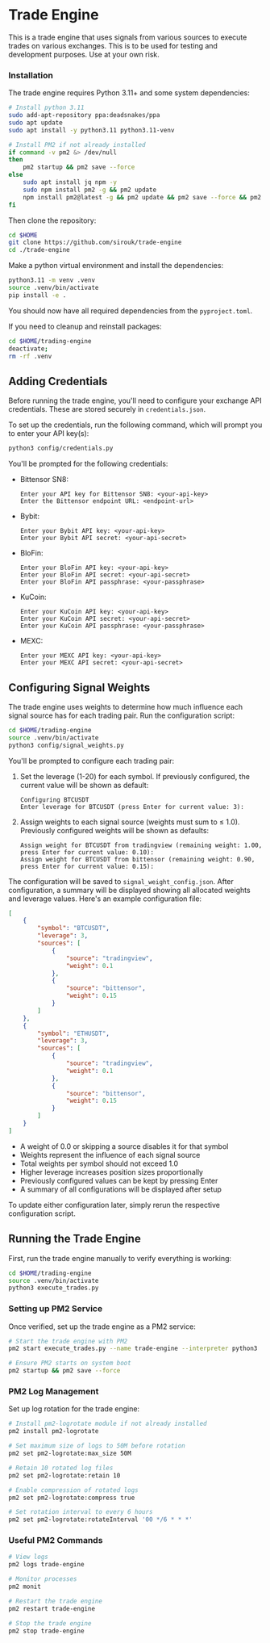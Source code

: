 # Trade Engine

This is a trade engine that uses signals from various sources to execute trades on various exchanges. This is to be used for testing and development purposes. Use at your own risk.

### Installation

The trade engine requires Python 3.11+ and some system dependencies:

```bash
# Install python 3.11
sudo add-apt-repository ppa:deadsnakes/ppa
sudo apt update
sudo apt install -y python3.11 python3.11-venv

# Install PM2 if not already installed
if command -v pm2 &> /dev/null
then
    pm2 startup && pm2 save --force
else
    sudo apt install jq npm -y
    sudo npm install pm2 -g && pm2 update
    npm install pm2@latest -g && pm2 update && pm2 save --force && pm2 startup && pm2 save
fi
```

Then clone the repository:

```bash
cd $HOME
git clone https://github.com/sirouk/trade-engine
cd ./trade-engine
```

Make a python virtual environment and install the dependencies:

```bash
python3.11 -m venv .venv
source .venv/bin/activate
pip install -e .
```

You should now have all required dependencies from the `pyproject.toml`.

If you need to cleanup and reinstall packages:

```bash
cd $HOME/trading-engine
deactivate;
rm -rf .venv
```

## Adding Credentials

Before running the trade engine, you'll need to configure your exchange API credentials. These are stored securely in `credentials.json`.

To set up the credentials, run the following command, which will prompt you to enter your API key(s):

```bash
python3 config/credentials.py
```

You'll be prompted for the following credentials:

- Bittensor SN8:
  ```
  Enter your API key for Bittensor SN8: <your-api-key>
  Enter the Bittensor endpoint URL: <endpoint-url>
  ```

- Bybit:
  ```
  Enter your Bybit API key: <your-api-key>
  Enter your Bybit API secret: <your-api-secret>
  ```

- BloFin:
  ```
  Enter your BloFin API key: <your-api-key>
  Enter your BloFin API secret: <your-api-secret>
  Enter your BloFin API passphrase: <your-passphrase>
  ```

- KuCoin:
  ```
  Enter your KuCoin API key: <your-api-key>
  Enter your KuCoin API secret: <your-api-secret>
  Enter your KuCoin API passphrase: <your-passphrase>
  ```

- MEXC:
  ```
  Enter your MEXC API key: <your-api-key>
  Enter your MEXC API secret: <your-api-secret>
  ```

## Configuring Signal Weights

The trade engine uses weights to determine how much influence each signal source has for each trading pair. Run the configuration script:

```bash
cd $HOME/trading-engine
source .venv/bin/activate
python3 config/signal_weights.py
```

You'll be prompted to configure each trading pair:

1. Set the leverage (1-20) for each symbol. If previously configured, the current value will be shown as default:
   ```
   Configuring BTCUSDT
   Enter leverage for BTCUSDT (press Enter for current value: 3): 
   ```

2. Assign weights to each signal source (weights must sum to ≤ 1.0). Previously configured weights will be shown as defaults:
   ```
   Assign weight for BTCUSDT from tradingview (remaining weight: 1.00, press Enter for current value: 0.10): 
   Assign weight for BTCUSDT from bittensor (remaining weight: 0.90, press Enter for current value: 0.15): 
   ```

The configuration will be saved to `signal_weight_config.json`. After configuration, a summary will be displayed showing all allocated weights and leverage values. Here's an example configuration file:

```json
[
    {
        "symbol": "BTCUSDT",
        "leverage": 3,
        "sources": [
            {
                "source": "tradingview",
                "weight": 0.1
            },
            {
                "source": "bittensor",
                "weight": 0.15
            }
        ]
    },
    {
        "symbol": "ETHUSDT",
        "leverage": 3,
        "sources": [
            {
                "source": "tradingview",
                "weight": 0.1
            },
            {
                "source": "bittensor",
                "weight": 0.15
            }
        ]
    }
]
```

- A weight of 0.0 or skipping a source disables it for that symbol
- Weights represent the influence of each signal source
- Total weights per symbol should not exceed 1.0
- Higher leverage increases position sizes proportionally
- Previously configured values can be kept by pressing Enter
- A summary of all configurations will be displayed after setup

To update either configuration later, simply rerun the respective configuration script.



## Running the Trade Engine

First, run the trade engine manually to verify everything is working:

```bash
cd $HOME/trading-engine
source .venv/bin/activate
python3 execute_trades.py
```

### Setting up PM2 Service

Once verified, set up the trade engine as a PM2 service:

```bash
# Start the trade engine with PM2
pm2 start execute_trades.py --name trade-engine --interpreter python3

# Ensure PM2 starts on system boot
pm2 startup && pm2 save --force
```

### PM2 Log Management

Set up log rotation for the trade engine:

```bash
# Install pm2-logrotate module if not already installed
pm2 install pm2-logrotate

# Set maximum size of logs to 50M before rotation
pm2 set pm2-logrotate:max_size 50M

# Retain 10 rotated log files
pm2 set pm2-logrotate:retain 10

# Enable compression of rotated logs
pm2 set pm2-logrotate:compress true

# Set rotation interval to every 6 hours
pm2 set pm2-logrotate:rotateInterval '00 */6 * * *'
```

### Useful PM2 Commands

```bash
# View logs
pm2 logs trade-engine

# Monitor processes
pm2 monit

# Restart the trade engine
pm2 restart trade-engine

# Stop the trade engine
pm2 stop trade-engine
```
